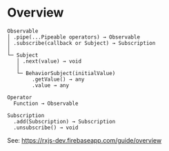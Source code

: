 # Overview

```
Observable
│ .pipe(...Pipeable operators) → Observable
│ .subscribe(callback or Subject) → Subscription
│
└─ Subject
   │ .next(value) → void
   │
   └─ BehaviorSubject(initialValue)
        .getValue() → any
        .value → any

Operator
  Function → Observable

Subscription
  .add(Subscription) → Subscription
  .unsubscribe() → void
```

See: https://rxjs-dev.firebaseapp.com/guide/overview
